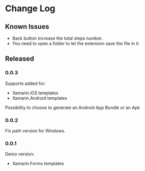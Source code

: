 # Change Log

## Known Issues

- Back button increase the total steps number.
- You need to open a folder to let the extension save the file in it.

## Released

### 0.0.3
Supports added for:
- Xamarin.iOS templates
- Xamarin.Android templates

Possibility to choose to generate an Android App Bundle or an Apk

### 0.0.2
Fix path version for Windows.

### 0.0.1

Demo version:
- Xamarin.Forms templates